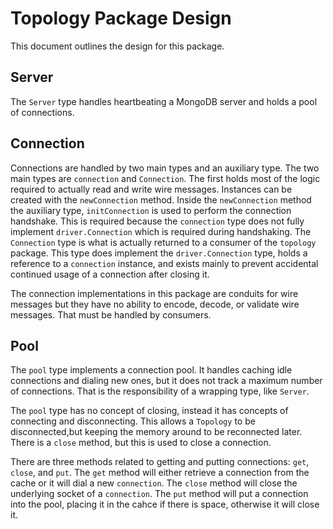 # Topology Package Design
This document outlines the design for this package.

## Server
The `Server` type handles heartbeating a MongoDB server and holds a pool of connections.

## Connection
Connections are handled by two main types and an auxiliary type. The two main types are `connection`
and `Connection`. The first holds most of the logic required to actually read and write wire
messages. Instances can be created with the `newConnection` method. Inside the `newConnection`
method the auxiliary type, `initConnection` is used to perform the connection handshake. This is
required because the `connection` type does not fully implement `driver.Connection` which is
required during handshaking. The `Connection` type is what is actually returned to a consumer of the
`topology` package. This type does implement the `driver.Connection` type, holds a reference to a
`connection` instance, and exists mainly to prevent accidental continued usage of a connection after
closing it.

The connection implementations in this package are conduits for wire messages but they have no
ability to encode, decode, or validate wire messages. That must be handled by consumers.

## Pool
The `pool` type implements a connection pool. It handles caching idle connections and dialing
new ones, but it does not track a maximum number of connections. That is the responsibility of a
wrapping type, like `Server`.

The `pool` type has no concept of closing, instead it has concepts of connecting and disconnecting.
This allows a `Topology` to be disconnected,but keeping the memory around to be reconnected later.
There is a `close` method, but this is used to close a connection.

There are three methods related to getting and putting connections: `get`, `close`, and `put`. The
`get` method will either retrieve a connection from the cache or it will dial a new `connection`.
The `close` method will close the underlying socket of a `connection`. The `put` method will put a
connection into the pool, placing it in the cahce if there is space, otherwise it will close it.
